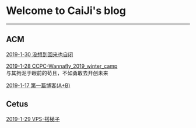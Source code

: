 # Welcome to CaiJi's blog

------------------------
## ACM

[2019-1-30 没想到回来也自闭](./Blog/ACM/2019/1/2019-1-30.md)

[2019-1-28 CCPC-Wannafly_2019_winter_camp](./Blog/ACM/ccpc-wannafly/2019_winter_camp/camp.md)<br />
与其拘泥于眼前的苟且，不如勇敢去开创未来

[2019-1-17 第一篇博客(A+B)](./Blog/ACM/someproblem/2019-1-17.md)

## Cetus

[2019-1-29 VPS-搭梯子](./Blog/Cetus/2019/1/2019-1-29_vps.md)